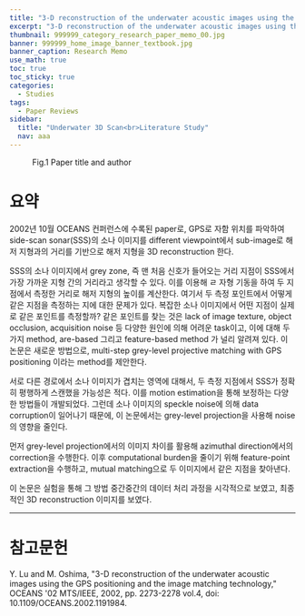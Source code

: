 ```yaml
---
title: "3-D reconstruction of the underwater acoustic images using the GPS positioning and the image matching technology"
excerpt: "3-D reconstruction of the underwater acoustic images using the GPS positioning and the image matching technology"
thumbnail: 999999_category_research_paper_memo_00.jpg
banner: 999999_home_image_banner_textbook.jpg
banner_caption: Research Memo
use_math: true
toc: true
toc_sticky: true
categories:
  - Studies
tags:
  - Paper Reviews
sidebar:
  title: "Underwater 3D Scan<br>Literature Study"
  nav: aaa
---
```


<figure style="width: 100%" class="align-center">
  <a href="{{ site.url }}{{ site.baseurl }}/assets/images/220811_underwater_3drecon_paperreview_00.png">
  <img src="{{ site.url }}{{ site.baseurl }}/assets/images/220811_underwater_3drecon_paperreview_00.png" alt="">
  </a>
  <figcaption>
  Fig.1 Paper title and author
  </figcaption>
</figure>

# 요약

2002년 10월 OCEANS 컨퍼런스에 수록된 paper로, GPS로 자함 위치를 파악하여 side-scan sonar(SSS)의 소나 이미지를 different viewpoint에서 sub-image로 해저 지형과의 거리를 기반으로 해저 지형을 3D reconstruction 한다.

SSS의 소나 이미지에서 grey zone, 즉 맨 처음 신호가 들어오는 거리 지점이 SSS에서 가장 가까운 지형 간의 거리라고 생각할 수 있다. 이를 이용해 ㄹ 자형 기동을 하여 두 지점에서 측정한 거리로 해저 지형의 높이를 계산한다. 여기서 두 측정 포인트에서 어떻게 같은 지점을 측정하는 지에 대한 문제가 있다. 복잡한 소나 이미지에서 어떤 지점이 실제로 같은 포인트를 측정할까? 같은 포인트를 찾는 것은 lack of image texture, object occlusion, acquisition noise 등 다양한 원인에 의해 어려운 task이고, 이에 대해 두 가지 method, are-based 그리고 feature-based method 가 널리 알려져 있다. 이 논문은 새로운 방법으로, multi-step grey-level projective matching with GPS positioning 이라는 method를 제안한다.

서로 다른 경로에서 소나 이미지가 겹치는 영역에 대해서, 두 측정 지점에서 SSS가 정확히 평행하게 스캔했을 가능성은 적다. 이를 motion estimation을 통해 보정하는 다양한 방법들이 개발되었다. 그런데 소나 이미지의 speckle noise에 의해 data corruption이 일어나기 때문에, 이 논문에서는 grey-level projection을 사용해 noise의 영향을 줄인다.

먼저 grey-level projection에서의 이미지 차이를 활용해 azimuthal direction에서의 correction을 수행한다. 이후 computational burden을 줄이기 위해 feature-point extraction을 수행하고, mutual matching으로 두 이미지에서 같은 지점을 찾아낸다.

이 논문은 실험을 통해 그 방법 중간중간의 데이터 처리 과정을 시각적으로 보였고, 최종적인 3D reconstruction 이미지를 보였다.

- - -
# 참고문헌

Y. Lu and M. Oshima, "3-D reconstruction of the underwater acoustic images using the GPS positioning and the image matching technology," OCEANS '02 MTS/IEEE, 2002, pp. 2273-2278 vol.4, doi: 10.1109/OCEANS.2002.1191984.

